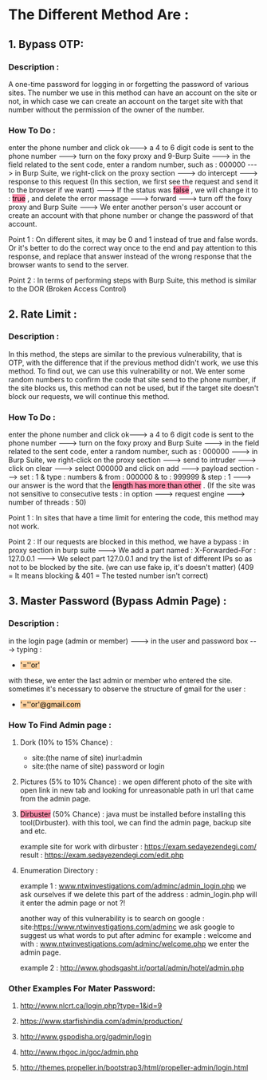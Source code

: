 # The Different Method Are :

## 1. Bypass OTP:
### Description :
A one-time password for logging in or forgetting the password of various sites.
The number we use in this method can have an account on the site or not, in which case we can create an account on the target site with that number without the permission of the owner of the number.

### How To Do :
enter the phone number and click ok---> a 4 to 6 digit code is sent to the phone number ---> turn on the foxy proxy and 9-Burp Suite ---> in the field related to the sent code, enter a random number, such as : 000000 ---> in Burp Suite, we right-click on the proxy section ---> do intercept ---> response to this request (In this section, we first see the request and send it to the browser if we want) ---> If the status was <mark style="background: #FF5582A6;">false</mark> , we will change it to : <mark style="background: #FF5582A6;">true</mark> , and delete the error massage ---> forward ---> turn off the foxy proxy and Burp Suite ---> We enter another person's user account or create an account with that phone number or change the password of that account.

Point 1 :
On different sites, it may be 0 and 1 instead of true and false words. Or it's better to do the correct way once to the end and pay attention to this response, and replace that answer instead of the wrong response that the browser wants to send to the server.

Point 2 :
In terms of performing steps with Burp Suite, this method is similar to the
DOR (Broken Access Control)

## 2. Rate Limit :
### Description :
In this method, the steps are similar to the previous vulnerability, that is OTP, with the difference that if the previous method didn't work, we use this method.
To find out, we can use this vulnerability or not.
We enter some random numbers to confirm the code that site send to the phone number, if the site blocks us, this method can not be used, but if the target site doesn't block our requests, we will continue this method.

### How To Do :
enter the phone number and click ok---> a 4 to 6 digit code is sent to the phone number ---> turn on the foxy proxy and Burp Suite ---> in the field related to the sent code, enter a random number, such as : 000000 ---> in Burp Suite, we right-click on the proxy section ---> send to intruder ---> click on clear ---> select 000000 and click on add ---> payload section ---> set : 1 & type : numbers & from : 000000 & to : 999999 & step : 1
---> our answer is the word that the <mark style="background: #FF5582A6;">length has more than other</mark> .
(If the site was not sensitive to consecutive tests : in option ---> request engine ---> number of threads : 50)

Point 1 :
In sites that have a time limit for entering the code, this method may not work.

Point 2 :
If our requests are blocked in this method, we have a bypass :
in proxy section in burp suite ---> We add a part named : X-Forwarded-For : 127.0.0.1
---> We select part 127.0.0.1 and try the list of different IPs so as not to be blocked by the site.
(we can use fake ip, it's doesn't matter)
(409 = It means blocking & 401 = The tested number isn't correct)

## 3. Master Password (Bypass Admin Page) : 
	
### Description :

in the login page (admin or member) ---> in the user and password box --->
typing :
- <mark style="background: #FFB86CA6;">'=''or'</mark> 
	
with these, we enter the last admin or member who entered the site.
sometimes it's necessary to observe the structure of gmail for the user :
- <mark style="background: #FFB86CA6;">'=''or'@gmail.com</mark> 
### How To Find Admin page :

1. Dork (10% to 15% Chance) :
	- site:(the name of site) inurl:admin
	- site:(the name of site) password or login

2. Pictures (5% to 10% Chance) :
	we open different photo of the site with open link in new tab and looking for unreasonable path in url that came from the admin page.

3. <mark style="background: #FF5582A6;">Dirbuster</mark> (50% Chance) :
	java must be installed before installing this tool(Dirbuster).
	with this tool, we can find the admin page, backup site and etc.
	
	example site for work with dirbuster :
	https://exam.sedayezendegi.com/
	result :
	https://exam.sedayezendegi.com/edit.php
	
4. Enumeration Directory :
	
	example 1 :
	www.ntwinvestigations.com/adminc/admin_login.php
	we ask ourselves if we delete this part of the address : admin_login.php
	will it enter the admin page or not ?!

	another way of this vulnerability is to search on google :
	site:https://www.ntwinvestigations.com/adminc
	we ask google to suggest us what words to put after adminc
	for example :
		welcome
	and with :
		www.ntwinvestigations.com/adminc/welcome.php
	we enter the admin page.

	example 2 :
	http://www.ghodsgasht.ir/portal/admin/hotel/admin.php

### Other Examples For Mater Password:

1. http://www.nlcrt.ca/login.php?type=1&id=9

2. https://www.starfishindia.com/admin/production/

3. http://www.gspodisha.org/gadmin/login

4. http://www.rhgoc.in/goc/admin.php

5. http://themes.propeller.in/bootstrap3/html/propeller-admin/login.html
